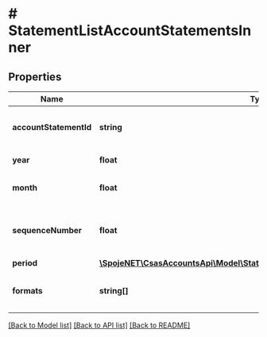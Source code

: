 # # StatementListAccountStatementsInner

## Properties

Name | Type | Description | Notes
------------ | ------------- | ------------- | -------------
**accountStatementId** | **string** | Unique identifier of the account statement | [optional]
**year** | **float** | Year of the statement | [optional]
**month** | **float** | Month of the statement | [optional]
**sequenceNumber** | **float** | The account statement&#39;s sequence number | [optional]
**period** | [**\SpojeNET\CsasAccountsApi\Model\StatementListAccountStatementsInnerPeriod**](StatementListAccountStatementsInnerPeriod.md) |  | [optional]
**formats** | **string[]** | Available formats of the statement | [optional]

[[Back to Model list]](../../README.md#models) [[Back to API list]](../../README.md#endpoints) [[Back to README]](../../README.md)
